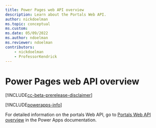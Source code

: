 ```yaml
---
title: Power Pages web API overview
description: Learn about the Portals Web API.
author: nickdoelman
ms.topic: conceptual
ms.custom: 
ms.date: 05/09/2022
ms.author: ndoelman
ms.reviewer: ndoelman
contributors:
    - nickdoelman
    - ProfessorKendrick
---
```


# Power Pages web API overview

[!INCLUDE[cc-beta-prerelease-disclaimer](../includes/cc-beta-prerelease-disclaimer.md)]

[!INCLUDE[powerapps-info](../includes/cc-powerapps-info.md)]

For detailed information on the portals Web API, go to [Portals Web API overview](/powerapps/maker/portals/web-api-overview) in the Power Apps documentation.


